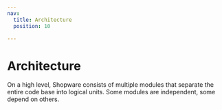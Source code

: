 ```yaml
---
nav:
  title: Architecture
  position: 10

---
```


# Architecture

On a high level, Shopware consists of multiple modules that separate the entire code base into logical units. Some modules are independent, some depend on others.

